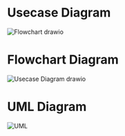 # Usecase Diagram
![Flowchart drawio](https://user-images.githubusercontent.com/98844293/154705216-b9e8778e-e098-427a-a3fd-a7a079ed813f.png)

# Flowchart Diagram
![Usecase Diagram drawio](https://user-images.githubusercontent.com/98844293/154705710-95fb49f5-4442-4a47-bac6-93d33b5f1e1d.png)

# UML Diagram
![UML](https://user-images.githubusercontent.com/98844293/154706138-aea6704d-881b-484e-8706-0e1b31aa83f1.jpeg)



